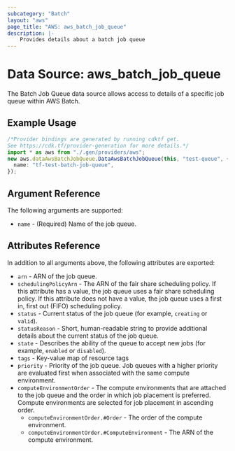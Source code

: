 ```yaml
---
subcategory: "Batch"
layout: "aws"
page_title: "AWS: aws_batch_job_queue"
description: |-
    Provides details about a batch job queue
---
```


# Data Source: aws\_batch\_job\_queue

The Batch Job Queue data source allows access to details of a specific
job queue within AWS Batch.

## Example Usage

```typescript
/*Provider bindings are generated by running cdktf get.
See https://cdk.tf/provider-generation for more details.*/
import * as aws from "./.gen/providers/aws";
new aws.dataAwsBatchJobQueue.DataAwsBatchJobQueue(this, "test-queue", {
  name: "tf-test-batch-job-queue",
});

```

## Argument Reference

The following arguments are supported:

* `name` - (Required) Name of the job queue.

## Attributes Reference

In addition to all arguments above, the following attributes are exported:

* `arn` - ARN of the job queue.
* `schedulingPolicyArn` - The ARN of the fair share scheduling policy. If this attribute has a value, the job queue uses a fair share scheduling policy. If this attribute does not have a value, the job queue uses a first in, first out (FIFO) scheduling policy.
* `status` - Current status of the job queue (for example, `creating` or `valid`).
* `statusReason` - Short, human-readable string to provide additional details about the current status
  of the job queue.
* `state` - Describes the ability of the queue to accept new jobs (for example, `enabled` or `disabled`).
* `tags` - Key-value map of resource tags
* `priority` - Priority of the job queue. Job queues with a higher priority are evaluated first when
  associated with the same compute environment.
* `computeEnvironmentOrder` - The compute environments that are attached to the job queue and the order in
  which job placement is preferred. Compute environments are selected for job placement in ascending order.
  * `computeEnvironmentOrder.#Order` - The order of the compute environment.
  * `computeEnvironmentOrder.#ComputeEnvironment` - The ARN of the compute environment.
